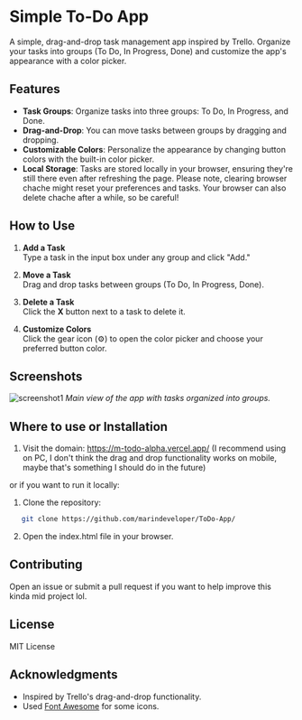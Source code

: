 # **Simple To-Do App**

A simple, drag-and-drop task management app inspired by Trello. Organize your tasks into groups (To Do, In Progress, Done) and customize the app's appearance with a color picker.


## **Features**

- **Task Groups**: Organize tasks into three groups: To Do, In Progress, and Done.
- **Drag-and-Drop**: You can move tasks between groups by dragging and dropping.
- **Customizable Colors**: Personalize the appearance by changing button colors with the built-in color picker.
- **Local Storage**: Tasks are stored locally in your browser, ensuring they're still there even after refreshing the page. Please note, clearing browser chache might reset your preferences and tasks. Your browser can also delete chache after a while, so be careful!


## **How to Use**

1. **Add a Task**  
   Type a task in the input box under any group and click "Add."

2. **Move a Task**  
   Drag and drop tasks between groups (To Do, In Progress, Done).

3. **Delete a Task**  
   Click the **X** button next to a task to delete it.

4. **Customize Colors**  
   Click the gear icon (⚙️) to open the color picker and choose your preferred button color.


## **Screenshots**

![screenshot1](https://github.com/user-attachments/assets/e2b262f6-d809-40f1-b32f-32682d7babfb)
*Main view of the app with tasks organized into groups.*


## **Where to use or Installation**
1. Visit the domain: https://m-todo-alpha.vercel.app/ (I recommend using on PC, I don't think the drag and drop functionality works on mobile, maybe that's something I should do in the future)

or if you want to run it locally:

1. Clone the repository:
   
```bash
   git clone https://github.com/marindeveloper/ToDo-App/
```

2. Open the index.html file in your browser.



## **Contributing**


Open an issue or submit a pull request if you want to help improve this kinda mid project lol.


## **License**

MIT License


## **Acknowledgments**

- Inspired by Trello's drag-and-drop functionality.
- Used [Font Awesome](https://fontawesome.com/) for some icons.


